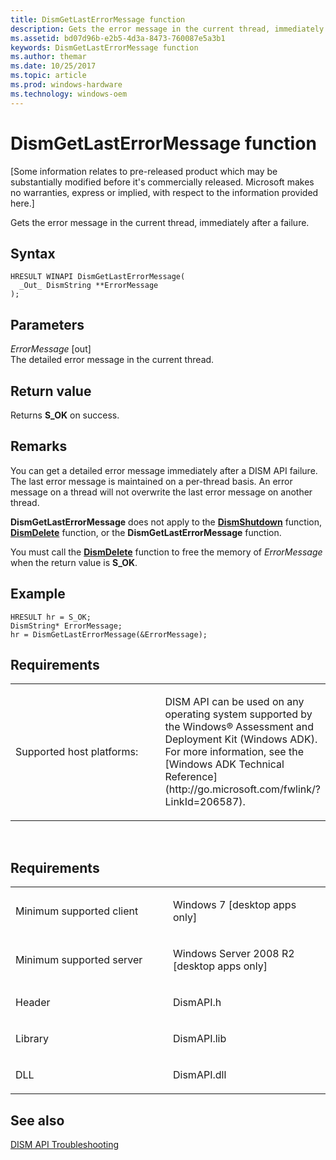 ```yaml
---
title: DismGetLastErrorMessage function
description: Gets the error message in the current thread, immediately after a failure.
ms.assetid: bd07d96b-e2b5-4d3a-8473-760087e5a3b1
keywords: DismGetLastErrorMessage function
ms.author: themar
ms.date: 10/25/2017
ms.topic: article
ms.prod: windows-hardware
ms.technology: windows-oem
---
```


# DismGetLastErrorMessage function


\[Some information relates to pre-released product which may be substantially modified before it's commercially released. Microsoft makes no warranties, express or implied, with respect to the information provided here.\]

Gets the error message in the current thread, immediately after a failure.

Syntax
---

```ManagedCPlusPlus
HRESULT WINAPI DismGetLastErrorMessage(
  _Out_ DismString **ErrorMessage
);
```

Parameters
-------

*ErrorMessage* \[out\]  
The detailed error message in the current thread.

Return value
---------

Returns **S\_OK** on success.

## <span id="Remarks"></span><span id="remarks"></span><span id="REMARKS"></span>Remarks


You can get a detailed error message immediately after a DISM API failure. The last error message is maintained on a per-thread basis. An error message on a thread will not overwrite the last error message on another thread.

**DismGetLastErrorMessage** does not apply to the [**DismShutdown**](dismshutdown-function.md) function, [**DismDelete**](dismdelete-function.md) function, or the **DismGetLastErrorMessage** function.

You must call the [**DismDelete**](dismdelete-function.md) function to free the memory of *ErrorMessage* when the return value is **S\_OK**.

## <span id="Example"></span><span id="example"></span><span id="EXAMPLE"></span>Example


``` syntax
HRESULT hr = S_OK;
DismString* ErrorMessage;
hr = DismGetLastErrorMessage(&ErrorMessage);
```

## <span id="Requirements"></span><span id="requirements"></span><span id="REQUIREMENTS"></span>Requirements


<table>
<colgroup>
<col width="50%" />
<col width="50%" />
</colgroup>
<tbody>
<tr class="odd">
<td><p>Supported host platforms:</p></td>
<td><p>DISM API can be used on any operating system supported by the Windows® Assessment and Deployment Kit (Windows ADK). For more information, see the [Windows ADK Technical Reference](http://go.microsoft.com/fwlink/?LinkId=206587).</p></td>
</tr>
</tbody>
</table>

 

Requirements
---------

<table>
<colgroup>
<col width="50%" />
<col width="50%" />
</colgroup>
<tbody>
<tr class="odd">
<td><p>Minimum supported client</p></td>
<td><p>Windows 7 [desktop apps only]</p></td>
</tr>
<tr class="even">
<td><p>Minimum supported server</p></td>
<td><p>Windows Server 2008 R2 [desktop apps only]</p></td>
</tr>
<tr class="odd">
<td><p>Header</p></td>
<td>DismAPI.h</td>
</tr>
<tr class="even">
<td><p>Library</p></td>
<td>DismAPI.lib</td>
</tr>
<tr class="odd">
<td><p>DLL</p></td>
<td>DismAPI.dll</td>
</tr>
</tbody>
</table>

## <span id="see_also"></span>See also


[DISM API Troubleshooting](dism-api-troubleshooting.md)

 

 




